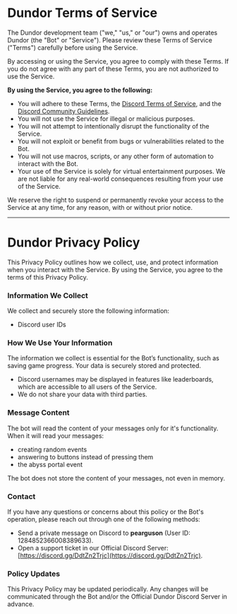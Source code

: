 # Dundor Terms of Service  

The Dundor development team ("we," "us," or "our") owns and operates Dundor (the "Bot" or "Service"). Please review these Terms of Service ("Terms") carefully before using the Service.  

By accessing or using the Service, you agree to comply with these Terms. If you do not agree with any part of these Terms, you are not authorized to use the Service.  

**By using the Service, you agree to the following:**  

- You will adhere to these Terms, the [Discord Terms of Service](https://discord.com/terms), and the [Discord Community Guidelines](https://discord.com/guidelines).  
- You will not use the Service for illegal or malicious purposes.  
- You will not attempt to intentionally disrupt the functionality of the Service.  
- You will not exploit or benefit from bugs or vulnerabilities related to the Bot.  
- You will not use macros, scripts, or any other form of automation to interact with the Bot.  
- Your use of the Service is solely for virtual entertainment purposes. We are not liable for any real-world consequences resulting from your use of the Service.  

We reserve the right to suspend or permanently revoke your access to the Service at any time, for any reason, with or without prior notice.  

---  

# Dundor Privacy Policy  

This Privacy Policy outlines how we collect, use, and protect information when you interact with the Service. By using the Service, you agree to the terms of this Privacy Policy.  

### Information We Collect  

We collect and securely store the following information:  
- Discord user IDs  

### How We Use Your Information  

The information we collect is essential for the Bot’s functionality, such as saving game progress. Your data is securely stored and protected.  

- Discord usernames may be displayed in features like leaderboards, which are accessible to all users of the Service.  
- We do not share your data with third parties.  

### Message Content

The bot will read the content of your messages only for it's functionality.
When it will read your messages:
- creating random events
- answering to buttons instead of pressing them
- the abyss portal event

The bot does not store the content of your messages, not even in memory.

### Contact  

If you have any questions or concerns about this policy or the Bot's operation, please reach out through one of the following methods:  
- Send a private message on Discord to **pearguson** (User ID: 1284852366008389633).  
- Open a support ticket in our Official Discord Server: [https://discord.gg/DdtZn2Trjc](https://discord.gg/DdtZn2Trjc).  

### Policy Updates  

This Privacy Policy may be updated periodically. Any changes will be communicated through the Bot and/or the Official Dundor Discord Server in advance.  

